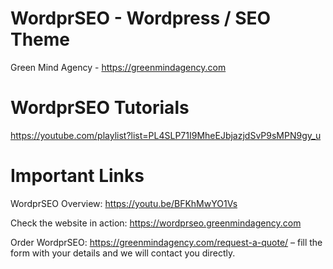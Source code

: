 # WordprSEO - Wordpress / SEO Theme
Green Mind Agency - https://greenmindagency.com

# WordprSEO Tutorials

https://youtube.com/playlist?list=PL4SLP71I9MheEJbjazjdSvP9sMPN9gy_u


# Important Links

WordprSEO Overview: https://youtu.be/BFKhMwYO1Vs

Check the website in action: https://wordprseo.greenmindagency.com


Order WordprSEO: https://greenmindagency.com/request-a-quote/ – fill the form with your details and we will contact you directly.

